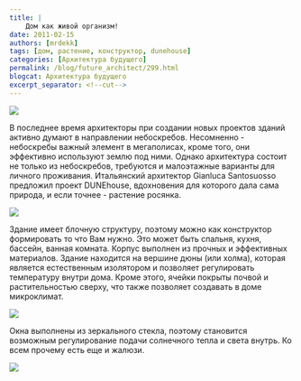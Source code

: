 ```yaml
---
title: |
    Дом как живой организм!
date: 2011-02-15
authors: [mrdekk]
tags: [дом, растение, конструктор, dunehouse]
categories: [Архитектура будущего]
permalink: /blog/future_architect/299.html
blogcat: Архитектура будущего
excerpt_separator: <!--cut-->
---
```



![](http://itw66.ru/uploads/images/00/00/01/2011/02/15/7284ae.jpg)


В последнее время архитекторы при создании новых проектов зданий активно думают в направлении небоскребов. Несомненно - небоскребы важный элемент в мегаполисах, кроме того, они эффективно используют землю под ними. Однако архитектура состоит не только из небоскребов, требуются и малоэтажные варианты для личного проживания. Итальянский архитектор Gianluca Santosuosso предложил проект DUNEhouse, вдохновения для которого дала сама природа, и если точнее - растение росянка.


<!--cut-->



![](http://itw66.ru/uploads/images/00/00/01/2011/02/15/5ff01d.jpg)


Здание имеет блочную структуру, поэтому можно как конструктор формировать то что Вам нужно. Это может быть спальня, кухня, бассейн, ванная комната. Корпус выполнен из прочных и эффективных материалов. Здание находится на вершине дюны (или холма), которая является естественным изолятором и позволяет регулировать температуру внутри дома. Кроме этого, ячейки покрыты почвой и растительностью сверху, что также позволяет создавать в доме микроклимат. 


![](http://itw66.ru/uploads/images/00/00/01/2011/02/15/72a201.jpg)


Окна выполнены из зеркального стекла, поэтому становится возможным регулирование подачи солнечного тепла и света внутрь. Ко всем прочему есть еще и жалюзи. 


![](http://itw66.ru/uploads/images/00/00/01/2011/02/15/3236d7.jpg)

